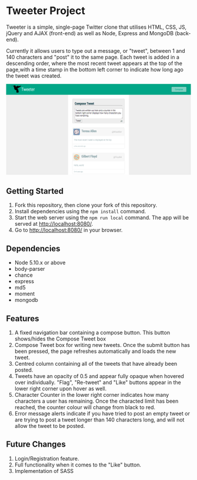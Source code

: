 # Tweeter Project

Tweeter is a simple, single-page Twitter clone that utilises HTML, CSS, JS, jQuery and AJAX (front-end) as well as Node, Express and MongoDB (back-end).

 Currently it allows users to type out a message, or "tweet", between 1 and 140 characters and "post" it to the same page. Each tweet is added in a descending order, where the most recent tweet appears at the top of the page,with a time stamp in the bottom left corner to indicate how long ago the tweet was created. 

!["Main Features Screenshot"](https://github.com/Mochirii/tweeter/blob/master/docs/Tweeter_main.jpg?raw=true)



## Getting Started

1. Fork this repository, then clone your fork of this repository.
2. Install dependencies using the `npm install` command.
3. Start the web server using the `npm run local` command. The app will be served at <http://localhost:8080/>.
4. Go to <http://localhost:8080/> in your browser.

## Dependencies

- Node 5.10.x or above
- body-parser 
- chance
- express
- md5
- moment
- mongodb

## Features
 
 1. A fixed navigation bar containing a compose button. This button shows/hides the Compose Tweet box
 2. Compose Tweet box for writing new tweets. Once the submit button has been pressed, the page refreshes automatically and loads the new tweet.
 3. Centred column containing all of the tweets that have already been posted. 
 4. Tweets have an opacity of 0.5 and appear fully opaque when hovered over individually. "Flag", "Re-tweet" and "Like" buttons appear in the lower right corner upon hover as well.
 5. Character Counter in the lower right corner indicates how many characters a user has remaining. Once the characted limit has been reached, the counter colour will change from black to red. 
 6. Error message alerts indicate if you have tried to post an empty tweet or are trying to post a tweet longer than 140 characters long, and will not allow the tweet to be posted.

## Future Changes

1. Login/Registration feature.
2. Full functionality when it comes to the "Like" button.
3. Implementation of SASS